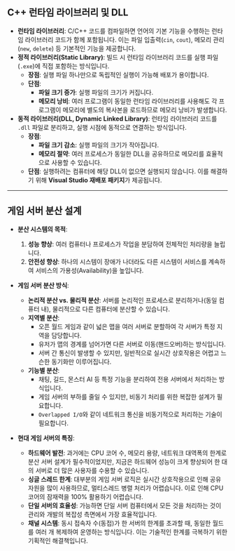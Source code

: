 ## C++ 런타임 라이브러리 및 DLL

* **런타임 라이브러리**: C/C++ 코드를 컴파일하면 언어의 기본 기능을 수행하는 런타임 라이브러리 코드가 함께 포함됩니다. 이는 파일 입출력(`cin`, `cout`), 메모리 관리(`new`, `delete`) 등 기본적인 기능을 제공합니다.
* **정적 라이브러리(Static Library)**: 빌드 시 런타임 라이브러리 코드를 실행 파일(`.exe`)에 직접 포함하는 방식입니다.
    * **장점**: 실행 파일 하나만으로 독립적인 실행이 가능해 배포가 용이합니다.
    * **단점**:
        * **파일 크기 증가**: 실행 파일의 크기가 커집니다.
        * **메모리 낭비**: 여러 프로그램이 동일한 런타임 라이브러리를 사용해도 각 프로그램이 메모리에 별도의 복사본을 로드하므로 메모리 낭비가 발생합니다.
* **동적 라이브러리(DLL, Dynamic Linked Library)**: 런타임 라이브러리 코드를 `.dll` 파일로 분리하고, 실행 시점에 동적으로 연결하는 방식입니다.
    * **장점**:
        * **파일 크기 감소**: 실행 파일의 크기가 작아집니다.
        * **메모리 절약**: 여러 프로세스가 동일한 DLL을 공유하므로 메모리를 효율적으로 사용할 수 있습니다.
    * **단점**: 실행하려는 컴퓨터에 해당 DLL이 없으면 실행되지 않습니다. 이를 해결하기 위해 **Visual Studio 재배포 패키지**가 제공됩니다. 

---

## 게임 서버 분산 설계

* **분산 시스템의 목적**:
    1.  **성능 향상**: 여러 컴퓨터나 프로세스가 작업을 분담하여 전체적인 처리량을 늘립니다.
    2.  **안전성 향상**: 하나의 시스템이 장애가 나더라도 다른 시스템이 서비스를 계속하여 서비스의 가용성(Availability)을 높입니다.

* **게임 서버 분산 방식**:
    * **논리적 분산 vs. 물리적 분산**: 서버를 논리적인 프로세스로 분리하거나(동일 컴퓨터 내), 물리적으로 다른 컴퓨터에 분산할 수 있습니다.
    * **지역별 분산**:
        * 오픈 월드 게임과 같이 넓은 맵을 여러 서버로 분할하여 각 서버가 특정 지역을 담당합니다.
        * 유저가 맵의 경계를 넘어가면 다른 서버로 이동(핸드오버)하는 방식입니다.
        * 서버 간 통신이 발생할 수 있지만, 일반적으로 실시간 상호작용은 어렵고 느슨한 동기화만 이루어집니다.
    * **기능별 분산**:
        * 채팅, 길드, 몬스터 AI 등 특정 기능을 분리하여 전용 서버에서 처리하는 방식입니다.
        * 게임 서버의 부하를 줄일 수 있지만, 비동기 처리를 위한 복잡한 설계가 필요합니다.
        * `Overlapped I/O`와 같이 네트워크 통신을 비동기적으로 처리하는 기술이 필요합니다.

* **현대 게임 서버의 특징**:
    * **하드웨어 발전**: 과거에는 CPU 코어 수, 메모리 용량, 네트워크 대역폭의 한계로 분산 서버 설계가 필수적이었지만, 지금은 하드웨어 성능이 크게 향상되어 한 대의 서버로 더 많은 사용자를 수용할 수 있습니다.
    * **싱글 스레드 한계**: 대부분의 게임 서버 로직은 실시간 상호작용으로 인해 공유 자원을 많이 사용하므로, 멀티스레드 병렬 처리가 어렵습니다. 이로 인해 CPU 코어의 잠재력을 100% 활용하기 어렵습니다.
    * **단일 서버의 효율성**: 가능하면 단일 서버 컴퓨터에서 모든 것을 처리하는 것이 관리와 개발의 복잡성 측면에서 가장 효율적입니다.
    * **채널 시스템**: 동시 접속자 수(동접)가 한 서버의 한계를 초과할 때, 동일한 월드를 여러 개 복제하여 운영하는 방식입니다. 이는 기술적인 한계를 극복하기 위한 기획적인 해결책입니다.